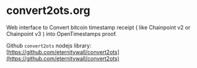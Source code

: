 # convert2ots.org

Web interface to Convert bitcoin timestamp receipt ( like Chainpoint v2 or Chainpoint v3 ) into OpenTimestamps proof.

Github `convert2ots` nodejs library: [https://github.com/eternitywall/convert2ots](https://github.com/eternitywall/convert2ots)
